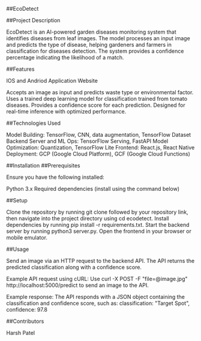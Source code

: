 ##EcoDetect

##Project Description

EcoDetect is an AI-powered garden diseases monitoring system that identifies diseases from leaf images. The model processes an input image and predicts the type of disease, helping gardeners and farmers in classification for diseases detection. The system provides a confidence percentage indicating the likelihood of a match.

##Features

IOS and Andriod Application
Website

Accepts an image as input and predicts waste type or environmental factor.
Uses a trained deep learning model for classification trained from tomato diseases.
Provides a confidence score for each prediction.
Designed for real-time inference with optimized performance.

##Technologies Used

Model Building: TensorFlow, CNN, data augmentation, TensorFlow Dataset
Backend Server and ML Ops: TensorFlow Serving, FastAPI
Model Optimization: Quantization, TensorFlow Lite
Frontend: React.js, React Native
Deployment: GCP (Google Cloud Platform), GCF (Google Cloud Functions)

##Installation
##Prerequisites

Ensure you have the following installed:

Python 3.x
Required dependencies (install using the command below)

##Setup

Clone the repository by running git clone followed by your repository link, then navigate into the project directory using cd ecodetect.
Install dependencies by running pip install -r requirements.txt.
Start the backend server by running python3 server.py.
Open the frontend in your browser or mobile emulator.

##Usage

Send an image via an HTTP request to the backend API.
The API returns the predicted classification along with a confidence score.

Example API request using cURL:
Use curl -X POST -F "file=@image.jpg" http://localhost:5000/predict to send an image to the API.

Example response:
The API responds with a JSON object containing the classification and confidence score, such as:
classification: "Target Spot", confidence: 97.8

##Contributors

Harsh Patel